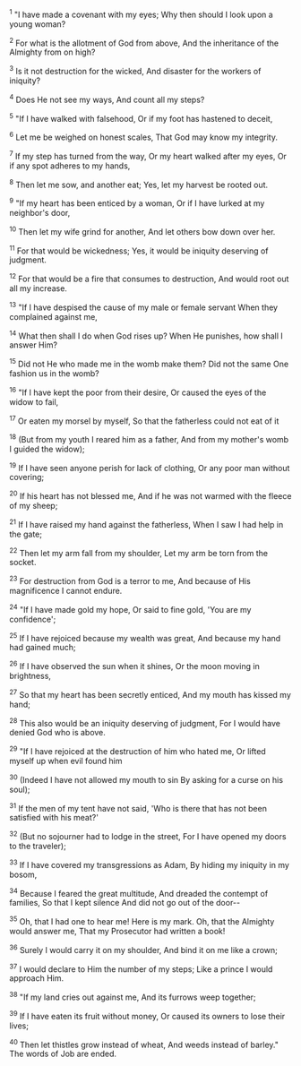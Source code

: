 <sup>1</sup> 
"I have made a covenant with my eyes; Why then should I look upon a young woman? 

<sup>2</sup> 
For what is the allotment of God from above, And the inheritance of the Almighty from on high? 

<sup>3</sup> 
Is it not destruction for the wicked, And disaster for the workers of iniquity? 

<sup>4</sup> 
Does He not see my ways, And count all my steps? 

<sup>5</sup> 
"If I have walked with falsehood, Or if my foot has hastened to deceit, 

<sup>6</sup> 
Let me be weighed on honest scales, That God may know my integrity. 

<sup>7</sup> 
If my step has turned from the way, Or my heart walked after my eyes, Or if any spot adheres to my hands, 

<sup>8</sup> 
Then let me sow, and another eat; Yes, let my harvest be rooted out. 

<sup>9</sup> 
"If my heart has been enticed by a woman, Or if I have lurked at my neighbor's door, 

<sup>10</sup> 
Then let my wife grind for another, And let others bow down over her. 

<sup>11</sup> 
For that would be wickedness; Yes, it would be iniquity deserving of judgment. 

<sup>12</sup> 
For that would be a fire that consumes to destruction, And would root out all my increase. 

<sup>13</sup> 
"If I have despised the cause of my male or female servant When they complained against me, 

<sup>14</sup> 
What then shall I do when God rises up? When He punishes, how shall I answer Him? 

<sup>15</sup> 
Did not He who made me in the womb make them? Did not the same One fashion us in the womb? 

<sup>16</sup> 
"If I have kept the poor from their desire, Or caused the eyes of the widow to fail, 

<sup>17</sup> 
Or eaten my morsel by myself, So that the fatherless could not eat of it 

<sup>18</sup> 
(But from my youth I reared him as a father, And from my mother's womb I guided the widow); 

<sup>19</sup> 
If I have seen anyone perish for lack of clothing, Or any poor man without covering; 

<sup>20</sup> 
If his heart has not blessed me, And if he was not warmed with the fleece of my sheep; 

<sup>21</sup> 
If I have raised my hand against the fatherless, When I saw I had help in the gate; 

<sup>22</sup> 
Then let my arm fall from my shoulder, Let my arm be torn from the socket. 

<sup>23</sup> 
For destruction from God is a terror to me, And because of His magnificence I cannot endure. 

<sup>24</sup> 
"If I have made gold my hope, Or said to fine gold, 'You are my confidence'; 

<sup>25</sup> 
If I have rejoiced because my wealth was great, And because my hand had gained much; 

<sup>26</sup> 
If I have observed the sun when it shines, Or the moon moving in brightness, 

<sup>27</sup> 
So that my heart has been secretly enticed, And my mouth has kissed my hand; 

<sup>28</sup> 
This also would be an iniquity deserving of judgment, For I would have denied God who is above. 

<sup>29</sup> 
"If I have rejoiced at the destruction of him who hated me, Or lifted myself up when evil found him 

<sup>30</sup> 
(Indeed I have not allowed my mouth to sin By asking for a curse on his soul); 

<sup>31</sup> 
If the men of my tent have not said, 'Who is there that has not been satisfied with his meat?' 

<sup>32</sup> 
(But no sojourner had to lodge in the street, For I have opened my doors to the traveler); 

<sup>33</sup> 
If I have covered my transgressions as Adam, By hiding my iniquity in my bosom, 

<sup>34</sup> 
Because I feared the great multitude, And dreaded the contempt of families, So that I kept silence And did not go out of the door-- 

<sup>35</sup> 
Oh, that I had one to hear me! Here is my mark. Oh, that the Almighty would answer me, That my Prosecutor had written a book! 

<sup>36</sup> 
Surely I would carry it on my shoulder, And bind it on me like a crown; 

<sup>37</sup> 
I would declare to Him the number of my steps; Like a prince I would approach Him. 

<sup>38</sup> 
"If my land cries out against me, And its furrows weep together; 

<sup>39</sup> 
If I have eaten its fruit without money, Or caused its owners to lose their lives; 

<sup>40</sup> 
Then let thistles grow instead of wheat, And weeds instead of barley." The words of Job are ended.